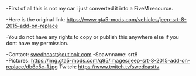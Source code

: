 -First of all this is not my car i just converted it into a FiveM resource.  

-Here is the original link: https://www.gta5-mods.com/vehicles/jeep-srt-8-2015-add-on-replace 

-You do not have any rights to copy or publish this anywhere else if you dont have my permission. 

-Contact: swedhcast@outlook.com
-Spawnname: srt8    
-Pictures: https://img.gta5-mods.com/q95/images/jeep-srt-8-2015-add-on-replace/db6c5c-1.jpg
Twitch: https://www.twitch.tv/swedcasttv
